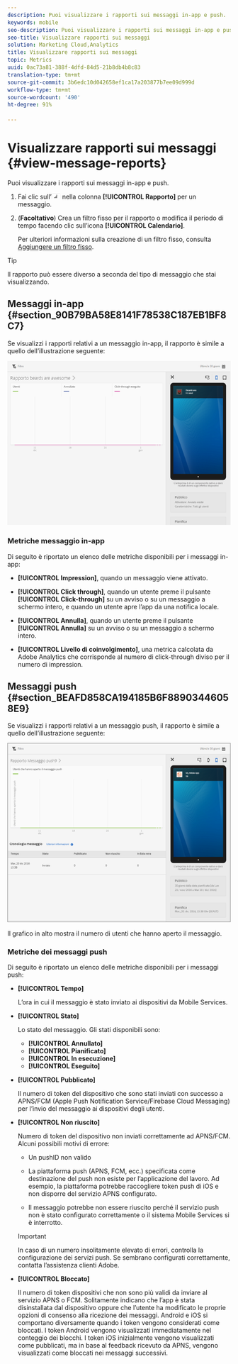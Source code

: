 ```yaml
---
description: Puoi visualizzare i rapporti sui messaggi in-app e push.
keywords: mobile
seo-description: Puoi visualizzare i rapporti sui messaggi in-app e push.
seo-title: Visualizzare rapporti sui messaggi
solution: Marketing Cloud,Analytics
title: Visualizzare rapporti sui messaggi
topic: Metrics
uuid: 0ac73a81-388f-4dfd-84d5-21b8db4b8c83
translation-type: tm+mt
source-git-commit: 3b6edc10d042658ef1ca17a203877b7ee09d999d
workflow-type: tm+mt
source-wordcount: '490'
ht-degree: 91%

---
```



# Visualizzare rapporti sui messaggi {#view-message-reports}

Puoi visualizzare i rapporti sui messaggi in-app e push.

1. Fai clic sull’![icona rapporto](assets/icon_report.png) nella colonna **[!UICONTROL Rapporto]** per un messaggio.
1. (**Facoltativo**) Crea un filtro fisso per il rapporto o modifica il periodo di tempo facendo clic sull’icona **[!UICONTROL Calendario]**.

   Per ulteriori informazioni sulla creazione di un filtro fisso, consulta [Aggiungere un filtro fisso](/help/using/usage/reports-customize/t-sticky-filter.md).

>[!TIP]
>
>Il rapporto può essere diverso a seconda del tipo di messaggio che stai visualizzando.

## Messaggi in-app {#section_90B79BA58E8141F78538C187EB1BF8C7}

Se visualizzi i rapporti relativi a un messaggio in-app, il rapporto è simile a quello dell’illustrazione seguente:

![messaggio rapporto](assets/report_message.png)

### Metriche messaggio in-app

Di seguito è riportato un elenco delle metriche disponibili per i messaggi in-app:

* **[!UICONTROL Impression]**, quando un messaggio viene attivato.

* **[!UICONTROL Click through]**, quando un utente preme il pulsante **[!UICONTROL Click-through]** su un avviso o su un messaggio a schermo intero, e quando un utente apre l’app da una notifica locale.

* **[!UICONTROL Annulla]**, quando un utente preme il pulsante **[!UICONTROL Annulla]** su un avviso o su un messaggio a schermo intero.

* **[!UICONTROL Livello di coinvolgimento]**, una metrica calcolata da Adobe Analytics che corrisponde al numero di click-through diviso per il numero di impression.

## Messaggi push {#section_BEAFD858CA194185B6F88903446058E9}

Se visualizzi i rapporti relativi a un messaggio push, il rapporto è simile a quello dell’illustrazione seguente:

![messaggio push](assets/report_message_push.png)

Il grafico in alto mostra il numero di utenti che hanno aperto il messaggio.

### Metriche dei messaggi push

Di seguito è riportato un elenco delle metriche disponibili per i messaggi push:

* **[!UICONTROL Tempo]**

   L’ora in cui il messaggio è stato inviato ai dispositivi da Mobile Services.

* **[!UICONTROL Stato]**

   Lo stato del messaggio. Gli stati disponibili sono:

   * **[!UICONTROL Annullato]**
   * **[!UICONTROL Pianificato]**
   * **[!UICONTROL In esecuzione]**
   * **[!UICONTROL Eseguito]**

* **[!UICONTROL Pubblicato]**

   Il numero di token del dispositivo che sono stati inviati con successo a APNS/FCM (Apple Push Notification Service/Firebase Cloud Messaging) per l’invio del messaggio ai dispositivi degli utenti.

* **[!UICONTROL Non riuscito]**

   Numero di token del dispositivo non inviati correttamente ad APNS/FCM. Alcuni possibili motivi di errore:

   * Un pushID non valido

   * La piattaforma push (APNS, FCM, ecc.) specificata come destinazione del push non esiste per l’applicazione del lavoro. Ad esempio, la piattaforma potrebbe raccogliere token push di iOS e non disporre del servizio APNS configurato.

   * Il messaggio potrebbe non essere riuscito perché il servizio push non è stato configurato correttamente o il sistema Mobile Services si è interrotto.
   >[!IMPORTANT]
   >
   >In caso di un numero insolitamente elevato di errori, controlla la configurazione dei servizi push. Se sembrano configurati correttamente, contatta l’assistenza clienti Adobe.

* **[!UICONTROL Bloccato]**

   Il numero di token dispositivi che non sono più validi da inviare al servizio APNS o FCM. Solitamente indicano che l’app è stata disinstallata dal dispositivo oppure che l’utente ha modificato le proprie opzioni di consenso alla ricezione dei messaggi. Android e iOS si comportano diversamente quando i token vengono considerati come bloccati. I token Android vengono visualizzati immediatamente nel conteggio dei blocchi. I token iOS inizialmente vengono visualizzati come pubblicati, ma in base al feedback ricevuto da APNS, vengono visualizzati come bloccati nei messaggi successivi.
